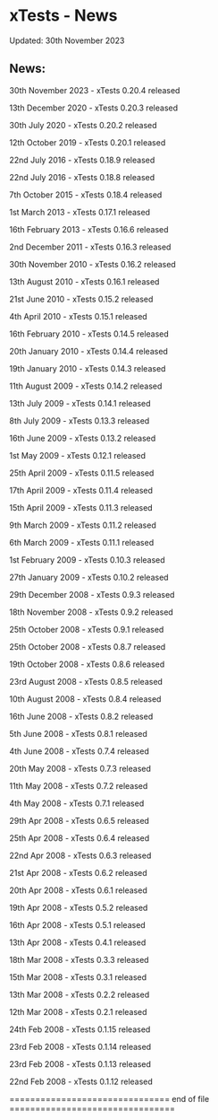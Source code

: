 xTests - News
=============

Updated:    30th November 2023



## News:

  30th November 2023    -   xTests 0.20.4 released

  13th December 2020    -   xTests 0.20.3 released

  30th July 2020        -   xTests 0.20.2 released

  12th October 2019     -   xTests 0.20.1 released

  22nd July 2016        -   xTests 0.18.9 released

  22nd July 2016        -   xTests 0.18.8 released

  7th October 2015      -   xTests 0.18.4 released

  1st March 2013        -   xTests 0.17.1 released

  16th February 2013    -   xTests 0.16.6 released

  2nd December 2011     -   xTests 0.16.3 released

  30th November 2010    -   xTests 0.16.2 released

  13th August 2010      -   xTests 0.16.1 released

  21st June 2010        -   xTests 0.15.2 released

  4th April 2010        -   xTests 0.15.1 released

  16th February 2010    -   xTests 0.14.5 released

  20th January 2010     -   xTests 0.14.4 released

  19th January 2010     -   xTests 0.14.3 released

  11th August 2009      -   xTests 0.14.2 released

  13th July 2009        -   xTests 0.14.1 released

  8th July 2009         -   xTests 0.13.3 released

  16th June 2009        -   xTests 0.13.2 released

  1st May 2009          -   xTests 0.12.1 released

  25th April 2009       -   xTests 0.11.5 released

  17th April 2009       -   xTests 0.11.4 released

  15th April 2009       -   xTests 0.11.3 released

  9th March 2009        -   xTests 0.11.2 released

  6th March 2009        -   xTests 0.11.1 released

  1st February 2009     -   xTests 0.10.3 released

  27th January 2009     -   xTests 0.10.2 released

  29th December 2008    -   xTests 0.9.3 released

  18th November 2008    -   xTests 0.9.2 released

  25th October 2008     -   xTests 0.9.1 released

  25th October 2008     -   xTests 0.8.7 released

  19th October 2008     -   xTests 0.8.6 released

  23rd August 2008      -   xTests 0.8.5 released

  10th August 2008      -   xTests 0.8.4 released

  16th June 2008        -   xTests 0.8.2 released

  5th June 2008         -   xTests 0.8.1 released

  4th June 2008         -   xTests 0.7.4 released

  20th May 2008         -   xTests 0.7.3 released

  11th May 2008         -   xTests 0.7.2 released

  4th May 2008          -   xTests 0.7.1 released

  29th Apr 2008         -   xTests 0.6.5 released

  25th Apr 2008         -   xTests 0.6.4 released

  22nd Apr 2008         -   xTests 0.6.3 released

  21st Apr 2008         -   xTests 0.6.2 released

  20th Apr 2008         -   xTests 0.6.1 released

  19th Apr 2008         -   xTests 0.5.2 released

  16th Apr 2008         -   xTests 0.5.1 released

  13th Apr 2008         -   xTests 0.4.1 released

  18th Mar 2008         -   xTests 0.3.3 released

  15th Mar 2008         -   xTests 0.3.1 released

  13th Mar 2008         -   xTests 0.2.2 released

  12th Mar 2008         -   xTests 0.2.1 released

  24th Feb 2008         -   xTests 0.1.15 released

  23rd Feb 2008         -   xTests 0.1.14 released

  23rd Feb 2008         -   xTests 0.1.13 released

  22nd Feb 2008         -   xTests 0.1.12 released

=============================== end of file ================================

